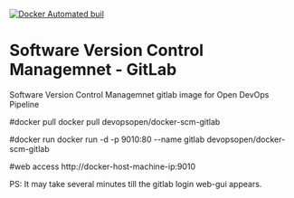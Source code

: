 [![Docker Automated buil](https://img.shields.io/docker/automated/jrottenberg/ffmpeg.svg?maxAge=2592000)](https://hub.docker.com/r/devopsopen/docker-scm-gitlab/)

# Software Version Control Managemnet - GitLab
Software Version Control Managemnet gitlab image for Open DevOps Pipeline

#docker pull
docker pull devopsopen/docker-scm-gitlab

#docker run
docker run -d -p 9010:80 --name gitlab devopsopen/docker-scm-gitlab

#web access
http://docker-host-machine-ip:9010

PS: It may take several minutes till the gitlab login web-gui appears.
